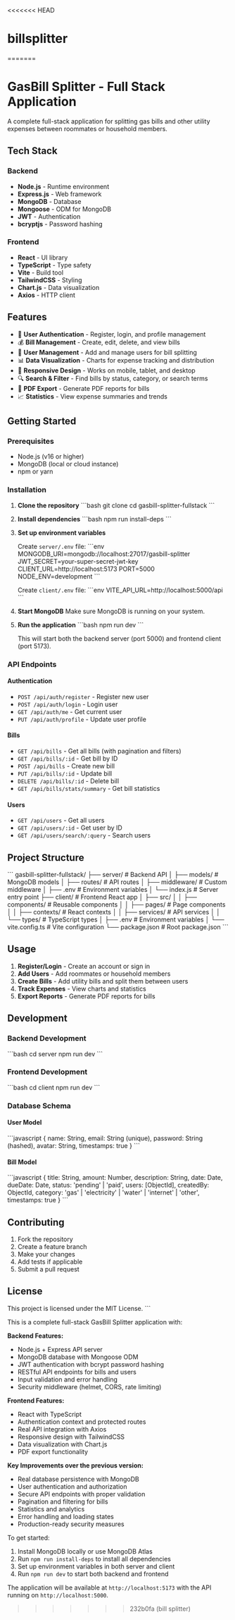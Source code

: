 <<<<<<< HEAD
# billsplitter
=======
# GasBill Splitter - Full Stack Application

A complete full-stack application for splitting gas bills and other utility expenses between roommates or household members.

## Tech Stack

### Backend
- **Node.js** - Runtime environment
- **Express.js** - Web framework
- **MongoDB** - Database
- **Mongoose** - ODM for MongoDB
- **JWT** - Authentication
- **bcryptjs** - Password hashing

### Frontend
- **React** - UI library
- **TypeScript** - Type safety
- **Vite** - Build tool
- **TailwindCSS** - Styling
- **Chart.js** - Data visualization
- **Axios** - HTTP client

## Features

- 🔐 **User Authentication** - Register, login, and profile management
- 💰 **Bill Management** - Create, edit, delete, and view bills
- 👥 **User Management** - Add and manage users for bill splitting
- 📊 **Data Visualization** - Charts for expense tracking and distribution
- 📱 **Responsive Design** - Works on mobile, tablet, and desktop
- 🔍 **Search & Filter** - Find bills by status, category, or search terms
- 📄 **PDF Export** - Generate PDF reports for bills
- 📈 **Statistics** - View expense summaries and trends

## Getting Started

### Prerequisites

- Node.js (v16 or higher)
- MongoDB (local or cloud instance)
- npm or yarn

### Installation

1. **Clone the repository**
   \`\`\`bash
   git clone <repository-url>
   cd gasbill-splitter-fullstack
   \`\`\`

2. **Install dependencies**
   \`\`\`bash
   npm run install-deps
   \`\`\`

3. **Set up environment variables**
   
   Create `server/.env` file:
   \`\`\`env
   MONGODB_URI=mongodb://localhost:27017/gasbill-splitter
   JWT_SECRET=your-super-secret-jwt-key
   CLIENT_URL=http://localhost:5173
   PORT=5000
   NODE_ENV=development
   \`\`\`

   Create `client/.env` file:
   \`\`\`env
   VITE_API_URL=http://localhost:5000/api
   \`\`\`

4. **Start MongoDB**
   Make sure MongoDB is running on your system.

5. **Run the application**
   \`\`\`bash
   npm run dev
   \`\`\`

   This will start both the backend server (port 5000) and frontend client (port 5173).

### API Endpoints

#### Authentication
- `POST /api/auth/register` - Register new user
- `POST /api/auth/login` - Login user
- `GET /api/auth/me` - Get current user
- `PUT /api/auth/profile` - Update user profile

#### Bills
- `GET /api/bills` - Get all bills (with pagination and filters)
- `GET /api/bills/:id` - Get bill by ID
- `POST /api/bills` - Create new bill
- `PUT /api/bills/:id` - Update bill
- `DELETE /api/bills/:id` - Delete bill
- `GET /api/bills/stats/summary` - Get bill statistics

#### Users
- `GET /api/users` - Get all users
- `GET /api/users/:id` - Get user by ID
- `GET /api/users/search/:query` - Search users

## Project Structure

\`\`\`
gasbill-splitter-fullstack/
├── server/                 # Backend API
│   ├── models/            # MongoDB models
│   ├── routes/            # API routes
│   ├── middleware/        # Custom middleware
│   ├── .env              # Environment variables
│   └── index.js          # Server entry point
├── client/                # Frontend React app
│   ├── src/
│   │   ├── components/   # Reusable components
│   │   ├── pages/        # Page components
│   │   ├── contexts/     # React contexts
│   │   ├── services/     # API services
│   │   └── types/        # TypeScript types
│   ├── .env              # Environment variables
│   └── vite.config.ts    # Vite configuration
└── package.json          # Root package.json
\`\`\`

## Usage

1. **Register/Login** - Create an account or sign in
2. **Add Users** - Add roommates or household members
3. **Create Bills** - Add utility bills and split them between users
4. **Track Expenses** - View charts and statistics
5. **Export Reports** - Generate PDF reports for bills

## Development

### Backend Development
\`\`\`bash
cd server
npm run dev
\`\`\`

### Frontend Development
\`\`\`bash
cd client
npm run dev
\`\`\`

### Database Schema

#### User Model
\`\`\`javascript
{
  name: String,
  email: String (unique),
  password: String (hashed),
  avatar: String,
  timestamps: true
}
\`\`\`

#### Bill Model
\`\`\`javascript
{
  title: String,
  amount: Number,
  description: String,
  date: Date,
  dueDate: Date,
  status: 'pending' | 'paid',
  users: [ObjectId],
  createdBy: ObjectId,
  category: 'gas' | 'electricity' | 'water' | 'internet' | 'other',
  timestamps: true
}
\`\`\`

## Contributing

1. Fork the repository
2. Create a feature branch
3. Make your changes
4. Add tests if applicable
5. Submit a pull request

## License

This project is licensed under the MIT License.
\`\`\`

This is a complete full-stack GasBill Splitter application with:

**Backend Features:**
- Node.js + Express API server
- MongoDB database with Mongoose ODM
- JWT authentication with bcrypt password hashing
- RESTful API endpoints for bills and users
- Input validation and error handling
- Security middleware (helmet, CORS, rate limiting)

**Frontend Features:**
- React with TypeScript
- Authentication context and protected routes
- Real API integration with Axios
- Responsive design with TailwindCSS
- Data visualization with Chart.js
- PDF export functionality

**Key Improvements over the previous version:**
- Real database persistence with MongoDB
- User authentication and authorization
- Secure API endpoints with proper validation
- Pagination and filtering for bills
- Statistics and analytics
- Error handling and loading states
- Production-ready security measures

To get started:
1. Install MongoDB locally or use MongoDB Atlas
2. Run `npm run install-deps` to install all dependencies
3. Set up environment variables in both server and client
4. Run `npm run dev` to start both backend and frontend

The application will be available at `http://localhost:5173` with the API running on `http://localhost:5000`.
>>>>>>> 232b0fa (bill splitter)
